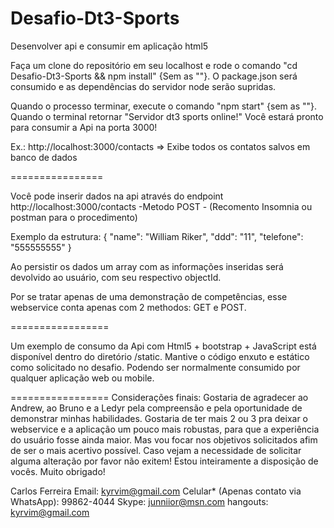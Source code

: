 # Desafio-Dt3-Sports
Desenvolver api e consumir em aplicação html5

Faça um clone do repositório em seu localhost e rode o comando "cd Desafio-Dt3-Sports && npm install" {Sem as ""}. 
O package.json será consumido e as dependências do servidor node serão supridas.

Quando o processo terminar, execute o comando "npm start" {sem as ""}.
Quando o terminal retornar "Servidor dt3 sports online!" Você estará pronto para consumir a Api na porta 3000!

Ex.: http://localhost:3000/contacts => Exibe todos os contatos salvos em banco de dados

================

Você pode inserir dados na api através do endpoint http://localhost:3000/contacts -Metodo POST - (Recomento Insomnia ou postman para o procedimento)

Exemplo da estrutura:
{
	"name": "William Riker",
	"ddd": "11",
	"telefone": "555555555"
}

Ao persistir os dados um array com as informações inseridas será devolvido ao usuário, com seu respectivo objectId.

Por se tratar apenas de uma demonstração de competências, esse webservice conta apenas com 2 methodos: GET e POST. 

=================

Um exemplo de consumo da Api com Html5 + bootstrap + JavaScript está disponível dentro do diretório /static.
Mantive o código enxuto e estático como solicitado no desafio. Podendo ser normalmente consumido por qualquer aplicação web ou mobile.

=================
Considerações finais: 
Gostaria de agradecer ao Andrew, ao Bruno e a Ledyr pela compreensão e pela oportunidade de demonstrar minhas habilidades. 
Gostaria de ter mais 2 ou 3 pra deixar o webservice e a aplicação um pouco mais robustas, para que a experiência do usuário fosse ainda maior.
Mas vou focar nos objetivos solicitados afim de ser o mais acertivo possível. Caso vejam a necessidade de solicitar alguma alteração por favor
não exitem! Estou inteiramente a disposição de vocês. Muito obrigado! 

Carlos Ferreira
Email: kyrvim@gmail.com
Celular* (Apenas contato via WhatsApp): 99862-4044
Skype: junniior@msn.com
hangouts: kyrvim@gmail.com
